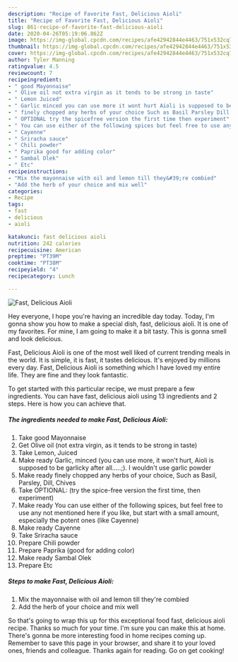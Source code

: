 ```yaml
---
description: "Recipe of Favorite Fast, Delicious Aioli"
title: "Recipe of Favorite Fast, Delicious Aioli"
slug: 861-recipe-of-favorite-fast-delicious-aioli
date: 2020-04-26T05:19:06.862Z
image: https://img-global.cpcdn.com/recipes/afe42942844e4463/751x532cq70/fast-delicious-aioli-recipe-main-photo.jpg
thumbnail: https://img-global.cpcdn.com/recipes/afe42942844e4463/751x532cq70/fast-delicious-aioli-recipe-main-photo.jpg
cover: https://img-global.cpcdn.com/recipes/afe42942844e4463/751x532cq70/fast-delicious-aioli-recipe-main-photo.jpg
author: Tyler Manning
ratingvalue: 4.5
reviewcount: 7
recipeingredient:
- " good Mayonnaise"
- " Olive oil not extra virgin as it tends to be strong in taste"
- " Lemon Juiced"
- " Garlic minced you can use more it wont hurt Aioli is supposed to be garlicky after all I wouldnt use garlic powder"
- " finely chopped any herbs of your choice Such as Basil Parsley Dill Chives"
- " OPTIONAL try the spicefree version the first time then experiment"
- " You can use either of the following spices but feel free to use any not mentioned here if you like but start with a small amount especially the potent ones like Cayenne"
- " Cayenne"
- " Sriracha sauce"
- " Chili powder"
- " Paprika good for adding color"
- " Sambal Olek"
- " Etc"
recipeinstructions:
- "Mix the mayonnaise with oil and lemon till they&#39;re combied"
- "Add the herb of your choice and mix well"
categories:
- Recipe
tags:
- fast
- delicious
- aioli

katakunci: fast delicious aioli 
nutrition: 242 calories
recipecuisine: American
preptime: "PT39M"
cooktime: "PT38M"
recipeyield: "4"
recipecategory: Lunch

---
```



![Fast, Delicious Aioli](https://img-global.cpcdn.com/recipes/afe42942844e4463/751x532cq70/fast-delicious-aioli-recipe-main-photo.jpg)

Hey everyone, I hope you're having an incredible day today. Today, I'm gonna show you how to make a special dish, fast, delicious aioli. It is one of my favorites. For mine, I am going to make it a bit tasty. This is gonna smell and look delicious.



Fast, Delicious Aioli is one of the most well liked of current trending meals in the world. It is simple, it is fast, it tastes delicious. It's enjoyed by millions every day. Fast, Delicious Aioli is something which I have loved my entire life. They are fine and they look fantastic.


To get started with this particular recipe, we must prepare a few ingredients. You can have fast, delicious aioli using 13 ingredients and 2 steps. Here is how you can achieve that.

<!--inarticleads1-->

##### The ingredients needed to make Fast, Delicious Aioli:

1. Take  good Mayonnaise
1. Get  Olive oil (not extra virgin, as it tends to be strong in taste)
1. Take  Lemon, Juiced
1. Make ready  Garlic, minced (you can use more, it won&#39;t hurt, Aioli is supposed to be garlicky after all.....;). I wouldn&#39;t use garlic powder
1. Make ready  finely chopped any herbs of your choice, Such as Basil, Parsley, Dill, Chives
1. Take  OPTIONAL: (try the spice-free version the first time, then experiment)
1. Make ready  You can use either of the following spices, but feel free to use any not mentioned here if you like, but start with a small amount, especially the potent ones (like Cayenne)
1. Make ready  Cayenne
1. Take  Sriracha sauce
1. Prepare  Chili powder
1. Prepare  Paprika (good for adding color)
1. Make ready  Sambal Olek
1. Prepare  Etc




<!--inarticleads2-->

##### Steps to make Fast, Delicious Aioli:

1. Mix the mayonnaise with oil and lemon till they&#39;re combied
1. Add the herb of your choice and mix well




So that's going to wrap this up for this exceptional food fast, delicious aioli recipe. Thanks so much for your time. I'm sure you can make this at home. There's gonna be more interesting food in home recipes coming up. Remember to save this page in your browser, and share it to your loved ones, friends and colleague. Thanks again for reading. Go on get cooking!
